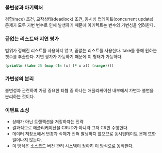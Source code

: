 ### 불변성과 아키텍처
경합(race) 조건, 교착상태(deadlock) 조건, 동시성 업데이트(concurrent update) 문제가 모두 가변 변수로 인해 발생하기 때문에 아키텍트는 변수의 가변성을 염려한다.

### 끝없는 리스트와 지연 평가
범위가 정해진 리스트를 사용하지 않고, 끝없는 리스트를 사용한다. take를 통해 원하는 갯수를 추출한다.
지연 평가가 가능하기 때문에 이 형태가 가능하다.
```clojure
(println (take 25 (map (fn [x] (* x x)) (range))))
```

### 가변성의 분리
불변성과 관련하여 가장 중요한 타협 중 하나는 애플리케이션 내부에서 가변과 불변을 분리하는 것이다.

### 이벤트 소싱
- 상태가 아닌 트랜젝션을 저장하자는 전략
- 결과적으로 애플리케이션을 CRUD가 아니라 그저 CR만 수행한다.
- 데이터 저장소에서 변경과 삭제가 전혀 발생하지 않으므로 동시업데이트 문제 또한 일어나지 않는다.
- 이 방식은 소스코드 버전 관리 시스템이 정확히 이 방식으로 동작한다.